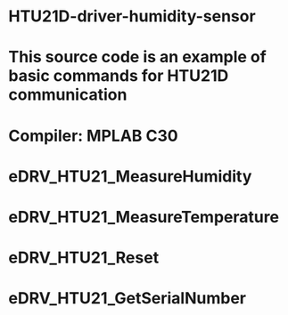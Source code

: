 # HTU21D-driver-humidity-sensor
# This source code is an example of basic commands for HTU21D communication
# Compiler: MPLAB C30
# eDRV_HTU21_MeasureHumidity
# eDRV_HTU21_MeasureTemperature
# eDRV_HTU21_Reset
# eDRV_HTU21_GetSerialNumber
